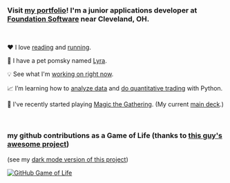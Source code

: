### Visit [my portfolio](https://rutholdja.netlify.app/)! I'm a junior applications developer at [Foundation Software](https://www.foundationsoft.com/) near Cleveland, OH.
<br />

❤ I love [reading](https://www.goodreads.com/user/show/72249220-ruth) and [running](https://www.strava.com/athletes/roldja).

🐶 I have a pet pomsky named [Lyra](https://i.redd.it/ap9a5fr9ug371.jpg).

💡 See what I'm [working on right now](https://github.com/users/ruthrootz/projects/1).

📈 I’m learning how to [analyze data](https://www.kaggle.com/ruthrootz) and [do quantitative trading](https://www.quantconnect.com/u/ruth-o) with Python.

🎴 I've recently started playing [Magic the Gathering](https://magic.wizards.com/en). (My current [main deck](https://www.topdecked.com/decks/fire-and-brimstone/09f97d12-1788-4005-be8f-fd9115858715).)

<br />

### my github contributions as a Game of Life (thanks to [this guy's awesome project](https://github.com/ethomson/github4life))

(see my [dark mode version of this project](https://github.com/ruthrootz/github4life))

[![GitHub Game of Life](https://github-life.herokuapp.com/ruthrootz.gif?z=6)](https://github-life.herokuapp.com/ruthrootz)
<br />

<!-- [![github stats](https://github-readme-stats.vercel.app/api?username=ruthrootz&count_private=true&theme=github_dark&icon_color=ec362f&show_icons=true)](https://github.com/ruthrootz) -->
